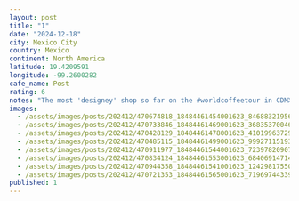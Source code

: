 ```yaml
---
layout: post
title: "1"
date: "2024-12-18"
city: Mexico City
country: Mexico
continent: North America
latitude: 19.4209591
longitude: -99.2600282
cafe_name: Post
rating: 6
notes: "The most 'designey' shop so far on the #worldcoffeetour in CDMX - super cool space and first time I've seen a slayer single group head in the wild. Espresso was perfection."
images:
  - /assets/images/posts/202412/470674818_18484461454001623_8468832195661570305_n_18215880058291038.jpg
  - /assets/images/posts/202412/470733846_18484461469001623_3683537004690073227_n_17962497302833385.jpg
  - /assets/images/posts/202412/470428129_18484461478001623_4101996372923537881_n_18008666921505753.jpg
  - /assets/images/posts/202412/470485115_18484461499001623_999271151931822934_n_17877385458217144.jpg
  - /assets/images/posts/202412/470911977_18484461544001623_7239782090769730233_n_17912436489045048.jpg
  - /assets/images/posts/202412/470834124_18484461553001623_684069147149352089_n_18030741674603368.jpg
  - /assets/images/posts/202412/470944358_18484461541001623_124298175509098781_n_18035461238110389.jpg
  - /assets/images/posts/202412/470721353_18484461565001623_7196974433982507273_n_18129943099389097.jpg
published: 1
---
```

